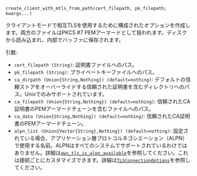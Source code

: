 ```
create_client_with_mtls_from_path(cert_filepath, pk_filepath; kwargs...)
```

クライアントモードで相互TLSを使用するために構成されたオプションを作成します。両方のファイルはPKCS #7 PEMアーマードとして扱われます。ディスクから読み込まれ、内部でバッファに保存されます。

引数:

  * `cert_filepath (String)`: 証明書ファイルへのパス。
  * `pk_filepath (String)`: プライベートキーファイルへのパス。
  * `ca_dirpath (Union{String,Nothing}) (default=nothing)`: デフォルトの信頼ストアをオーバーライドする信頼された証明書を含むディレクトリへのパス。Unixでのみサポートされています。
  * `ca_filepath (Union{String,Nothing}) (default=nothing)`: 信頼されたCA証明書のPEMアーマードチェーンを含むファイルへのパス。
  * `ca_data (Union{String,Nothing}) (default=nothing)`: 信頼されたCA証明書のPEMアーマードチェーン。
  * `alpn_list (Union{Vector{String},Nothing}) (default=nothing)`: 設定されている場合、アプリケーション層プロトコルネゴシエーション（ALPN）で使用する名前。ALPNはすべてのシステムでサポートされているわけではありません。詳細は[`aws_tls_is_alpn_available`](https://octogonapus.github.io/LibAWSCRT.jl/dev/#LibAWSCRT.aws_tls_is_alpn_available-Tuple{})を参照してください。これは接続ごとにカスタマイズできます。詳細は[`TLSConnectionOptions`](@ref)を参照してください。
